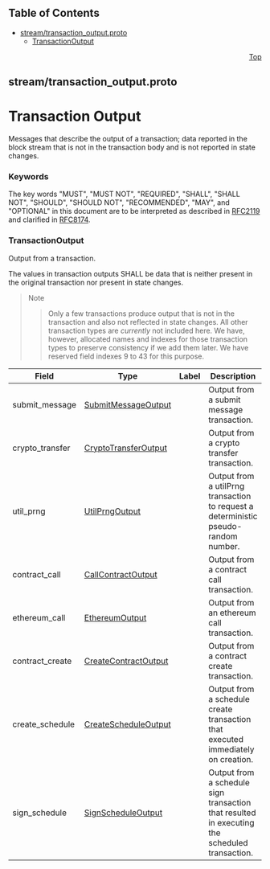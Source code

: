 ## Table of Contents

- [stream/transaction_output.proto](#stream_transaction_output-proto)
    - [TransactionOutput](#com-hedera-hapi-block-stream-TransactionOutput)
  



<a name="stream_transaction_output-proto"></a>
<p align="right"><a href="#top">Top</a></p>

## stream/transaction_output.proto
# Transaction Output
Messages that describe the output of a transaction; data reported
in the block stream that is not in the transaction body and is
not reported in state changes.

### Keywords
The key words "MUST", "MUST NOT", "REQUIRED", "SHALL", "SHALL NOT",
"SHOULD", "SHOULD NOT", "RECOMMENDED", "MAY", and "OPTIONAL" in this
document are to be interpreted as described in
[RFC2119](https://www.ietf.org/rfc/rfc2119) and clarified in
[RFC8174](https://www.ietf.org/rfc/rfc8174).


<a name="com-hedera-hapi-block-stream-TransactionOutput"></a>

### TransactionOutput
Output from a transaction.

The values in transaction outputs SHALL be data that is neither present
in the original transaction nor present in state changes.

> Note
>> Only a few transactions produce output that is not in the transaction
>> and also not reflected in state changes. All other transaction types
>> are _currently_ not included here. We have, however, allocated names
>> and indexes for those transaction types to preserve consistency if we
>> add them later. We have reserved field indexes 9 to 43 for this purpose.

<!--
Reserved definitions:
import "stream/smart_contract_service.proto";
   UpdateContractOutput contract_update;
   DeleteContractOutput contract_delete;
   SystemDeleteContractOutput
   SystemUnDeleteContractOutput
   CreateTopicOutput create_topic;
   UpdateTopicOutput update_topic;

import "stream/file_service.proto";
   CreateFileOutput file_create;
   AppendFileOutput file_append;
   UpdateFileOutput file_update;
   DeleteFileOutput file_delete;
   SystemDeleteOutput system_delete;
   SystemUndeleteOutput system_undelete;

import "stream/crypto_service.proto";
   UpdateNodeStakeOutput update_node_stake;
   ApproveAllowanceOutput approve_allowance;
   DeleteAllowanceOutput delete_allowance;
   CreateAccountOutput create_account;
   UpdateAccountOutput update_account;
   DeleteAccountOutput delete_account;

import "stream/token_service.proto";
   CreateTokenOutput create_token;
   DeleteTokenOutput delete_token;
   FreezeTokenAccountOutput freeze_token_account;
   UnfreezeTokenAccountOutput unfreeze_token_account;
   GrantTokenKycOutput grant_token_account_kyc;
   RevokeTokenKycOutput revoke_token_account_kyc;
   UpdateTokenOutput update_token;
   UpdateTokenNftsOutput update_token_nfts;
   MintTokenOutput mint_token;
   BurnTokenOutput burn_token;
   WipeTokenAccountOutput wipe_token_account;
   AssociateTokenOutput associate_token;
   DissociateTokenOutput dissociate_token;
   UpdateTokenFeeScheduleOutput update_token_fee_schedule;
   PauseTokenOutput pause_token;
   UnpauseTokenOutput unpause_token;

import "stream/consensus_service.proto";
   DeleteTopicOutput delete_topic;

import "stream/schedule_service.proto";
   DeleteScheduleOutput delete_schedule;

import "stream/network_service.proto";
   FreezeOutput freeze_network;
-->


| Field | Type | Label | Description |
| ----- | ---- | ----- | ----------- |
| submit_message | [SubmitMessageOutput](#com-hedera-hapi-block-stream-SubmitMessageOutput) |  | Output from a submit message transaction. |
| crypto_transfer | [CryptoTransferOutput](#com-hedera-hapi-block-stream-CryptoTransferOutput) |  | Output from a crypto transfer transaction. |
| util_prng | [UtilPrngOutput](#com-hedera-hapi-block-stream-UtilPrngOutput) |  | Output from a utilPrng transaction to request a deterministic pseudo-random number. |
| contract_call | [CallContractOutput](#com-hedera-hapi-block-stream-CallContractOutput) |  | Output from a contract call transaction. |
| ethereum_call | [EthereumOutput](#com-hedera-hapi-block-stream-EthereumOutput) |  | Output from an ethereum call transaction. |
| contract_create | [CreateContractOutput](#com-hedera-hapi-block-stream-CreateContractOutput) |  | Output from a contract create transaction. |
| create_schedule | [CreateScheduleOutput](#com-hedera-hapi-block-stream-CreateScheduleOutput) |  | Output from a schedule create transaction that executed immediately on creation. |
| sign_schedule | [SignScheduleOutput](#com-hedera-hapi-block-stream-SignScheduleOutput) |  | Output from a schedule sign transaction that resulted in executing the scheduled transaction. |





 <!-- end messages -->

 <!-- end enums -->

 <!-- end HasExtensions -->

 <!-- end services -->



